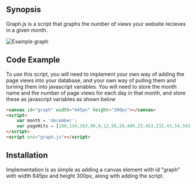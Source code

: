 ## Synopsis

Graph.js is a script that graphs the number of views your website recieves in a given month.

![Example graph](http://seanbreen.ninja/css/img/graph.png)

## Code Example

To use this script, you will need to implement your own way of adding the page views into your database, and your own way of pulling them and turning them into javascript variables.
You will need to store the month name and the number of page views for each day in that month, and store these as javascript variables as shown below

```html
<canvas id="graph" width="645px" height="300px"></canvas>
<script>
    var month = 'december';
    var pageHits = [100,134,263,90,0,12,56,28,409,23,453,232,43,54,343,391,74,111,300,1,7,30,90,400,33,1000,934,590,670,200,0];
</script>
<script src="graph.js"></script>
```

## Installation

Implementation is as simple as adding a canvas element with id "graph" with width 645px and height 300px, along with adding the script.
